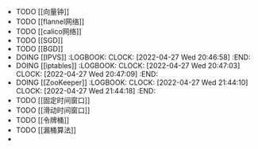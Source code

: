 - TODO  [[向量钟]]
- TODO [[flannel网络]]
- TODO [[calico网络]]
- TODO [[SGD]]
- TODO [[BGD]]
- DOING [[IPVS]]
  :LOGBOOK:
  CLOCK: [2022-04-27 Wed 20:46:58]
  :END:
- DOING [[iptables]]
  :LOGBOOK:
  CLOCK: [2022-04-27 Wed 20:47:03]
  CLOCK: [2022-04-27 Wed 20:47:09]
  :END:
- DOING [[ZooKeeper]]
  :LOGBOOK:
  CLOCK: [2022-04-27 Wed 21:44:10]
  CLOCK: [2022-04-27 Wed 21:44:18]
  :END:
- TODO [[固定时间窗口]]
- TODO [[滑动时间窗口]]
- TODO [[令牌桶]]
- TODO [[漏桶算法]]
-